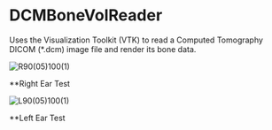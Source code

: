 # DCMBoneVolReader
Uses the Visualization Toolkit (VTK) to read a Computed Tomography DICOM (*.dcm) image file and render its bone data.

![R90(05)100(1)](https://user-images.githubusercontent.com/51087091/60770080-36be4d00-a0a5-11e9-833b-d831dbd88b33.png)

**Right Ear Test

![L90(05)100(1)](https://user-images.githubusercontent.com/51087091/60770156-fca17b00-a0a5-11e9-89e0-3d612381d283.png)

**Left Ear Test
